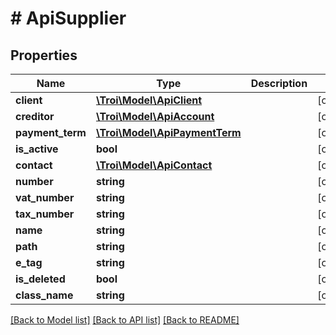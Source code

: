 # # ApiSupplier

## Properties

Name | Type | Description | Notes
------------ | ------------- | ------------- | -------------
**client** | [**\Troi\Model\ApiClient**](ApiClient.md) |  | [optional]
**creditor** | [**\Troi\Model\ApiAccount**](ApiAccount.md) |  | [optional]
**payment_term** | [**\Troi\Model\ApiPaymentTerm**](ApiPaymentTerm.md) |  | [optional]
**is_active** | **bool** |  | [optional]
**contact** | [**\Troi\Model\ApiContact**](ApiContact.md) |  | [optional]
**number** | **string** |  | [optional]
**vat_number** | **string** |  | [optional]
**tax_number** | **string** |  | [optional]
**name** | **string** |  | [optional]
**path** | **string** |  | [optional]
**e_tag** | **string** |  | [optional]
**is_deleted** | **bool** |  | [optional]
**class_name** | **string** |  | [optional]

[[Back to Model list]](../../README.md#models) [[Back to API list]](../../README.md#endpoints) [[Back to README]](../../README.md)
